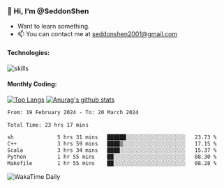 ### 👋 Hi, I’m @SeddonShen
- Want to learn something.
- 📫 You can contact me at seddonshen2001@gmail.com

#### Technologies:

![skills](https://skillicons.dev/icons?i=scala,js,html,css,bootstrap,jquery,c,cpp,cloudflare,django,docker,flask,git,github,githubactions,linux,latex,mysql,nodejs,ps,php,pr,py,raspberrypi,redis,unreal,v,vscode,vue,bash)

#### Monthly Coding:
[![Top Langs](https://github-readme-stats.vercel.app/api/top-langs?username=seddonshen&show_icons=true&locale=en&layout=compact&hide=html&langs_count=8)](https://github.com/SeddonShen/)
[![Anurag's github stats](https://github-readme-stats.vercel.app/api?username=SeddonShen&count_private=true&show_icons=true)](https://github.com/anuraghazra/github-readme-stats)
<!--START_SECTION:waka-->

```txt
From: 19 February 2024 - To: 20 March 2024

Total Time: 23 hrs 17 mins

sh              5 hrs 31 mins   ██████░░░░░░░░░░░░░░░░░░░   23.73 %
C++             3 hrs 59 mins   ████▒░░░░░░░░░░░░░░░░░░░░   17.15 %
Scala           3 hrs 34 mins   ████░░░░░░░░░░░░░░░░░░░░░   15.37 %
Python          1 hr 55 mins    ██░░░░░░░░░░░░░░░░░░░░░░░   08.30 %
Makefile        1 hr 55 mins    ██░░░░░░░░░░░░░░░░░░░░░░░   08.28 %
```

<!--END_SECTION:waka-->

![WakaTime Daily](https://wakatime.com/share/@seddon2001/61a7e342-5f12-4fea-bf92-1fac161e97d6.svg)
<!---
SeddonShen/SeddonShen is a ✨ special ✨ repository because its `README.md` (this file) appears on your GitHub profile.
You can click the Preview link to take a look at your changes.
--->
